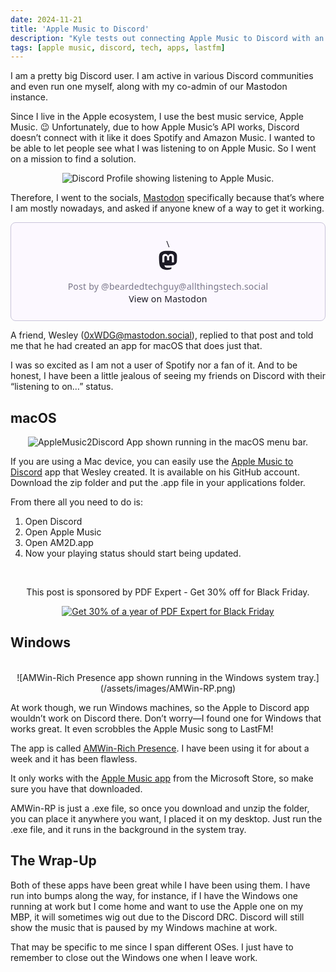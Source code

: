 ```yaml
---
date: 2024-11-21
title: 'Apple Music to Discord'
description: "Kyle tests out connecting Apple Music to Discord with an app for the Apple ecosystem and Windows ecosystem."
tags: [apple music, discord, tech, apps, lastfm]
---
```


I am a pretty big Discord user. I am active in various Discord communities and even run one myself, along with my co-admin of our Mastodon instance.

Since I live in the Apple ecosystem, I use the best music service, Apple Music. 😉 Unfortunately, due to how Apple Music’s API works, Discord doesn’t connect with it like it does Spotify and Amazon Music. I wanted to be able to let people see what I was listening to on Apple Music. So I went on a mission to find a solution.

<div align="center">

![Discord Profile showing listening to Apple Music.](/assets/images/DiscordPlayAppleMusic.png)

</div>

Therefore, I went to the socials, [Mastodon](https://allthingstech.social/@beardedtechguy) specifically because that’s where I am mostly nowadays, and asked if anyone knew of a way to get it working.

<blockquote class="mastodon-embed" data-embed-url="https://allthingstech.social/@beardedtechguy/113454374149108298/embed" style="background: #FCF8FF; border-radius: 8px; border: 1px solid #C9C4DA; margin: 0; max-width: 540px; min-width: 270px; overflow: hidden; padding: 0;"> <a href="https://allthingstech.social/@beardedtechguy/113454374149108298" target="_blank" style="align-items: center; color: #1C1A25; display: flex; flex-direction: column; font-family: system-ui, -apple-system, BlinkMacSystemFont, 'Segoe UI', Oxygen, Ubuntu, Cantarell, 'Fira Sans', 'Droid Sans', 'Helvetica Neue', Roboto, sans-serif; font-size: 14px; justify-content: center; letter-spacing: 0.25px; line-height: 20px; padding: 24px; text-decoration: none;"> \<svg xmlns="http://www.w3.org/2000/svg" xmlns:xlink="http://www.w3.org/1999/xlink" width="32" height="32" viewBox="0 0 79 75"\><path d="M74.7135 16.6043C73.6199 8.54587 66.5351 2.19527 58.1366 0.964691C56.7196 0.756754 51.351 0 38.9148 0H38.822C26.3824 0 23.7135 0.756754 22.2966 0.964691C14.1319 2.16118 6.67571 7.86752 4.86669 16.0214C3.99657 20.0369 3.90371 24.4888 4.06535 28.5726C4.29578 34.4289 4.34049 40.275 4.877 46.1075C5.24791 49.9817 5.89495 53.8251 6.81328 57.6088C8.53288 64.5968 15.4938 70.4122 22.3138 72.7848C29.6155 75.259 37.468 75.6697 44.9919 73.971C45.8196 73.7801 46.6381 73.5586 47.4475 73.3063C49.2737 72.7302 51.4164 72.086 52.9915 70.9542C53.0131 70.9384 53.0308 70.9178 53.0433 70.8942C53.0558 70.8706 53.0628 70.8445 53.0637 70.8179V65.1661C53.0634 65.1412 53.0574 65.1167 53.0462 65.0944C53.035 65.0721 53.0189 65.0525 52.9992 65.0371C52.9794 65.0218 52.9564 65.011 52.9318 65.0056C52.9073 65.0002 52.8819 65.0003 52.8574 65.0059C48.0369 66.1472 43.0971 66.7193 38.141 66.7103C29.6118 66.7103 27.3178 62.6981 26.6609 61.0278C26.1329 59.5842 25.7976 58.0784 25.6636 56.5486C25.6622 56.5229 25.667 56.4973 25.6775 56.4738C25.688 56.4502 25.7039 56.4295 25.724 56.4132C25.7441 56.397 25.7678 56.3856 25.7931 56.3801C25.8185 56.3746 25.8448 56.3751 25.8699 56.3816C30.6101 57.5151 35.4693 58.0873 40.3455 58.086C41.5183 58.086 42.6876 58.086 43.8604 58.0553C48.7647 57.919 53.9339 57.6701 58.7591 56.7361C58.8794 56.7123 58.9998 56.6918 59.103 56.6611C66.7139 55.2124 73.9569 50.665 74.6929 39.1501C74.7204 38.6967 74.7892 34.4016 74.7892 33.9312C74.7926 32.3325 75.3085 22.5901 74.7135 16.6043ZM62.9996 45.3371H54.9966V25.9069C54.9966 21.8163 53.277 19.7302 49.7793 19.7302C45.9343 19.7302 44.0083 22.1981 44.0083 27.0727V37.7082H36.0534V27.0727C36.0534 22.1981 34.124 19.7302 30.279 19.7302C26.8019 19.7302 25.0651 21.8163 25.0617 25.9069V45.3371H17.0656V25.3172C17.0656 21.2266 18.1191 17.9769 20.2262 15.568C22.3998 13.1648 25.2509 11.9308 28.7898 11.9308C32.8859 11.9308 35.9812 13.492 38.0447 16.6111L40.036 19.9245L42.0308 16.6111C44.0943 13.492 47.1896 11.9308 51.2788 11.9308C54.8143 11.9308 57.6654 13.1648 59.8459 15.568C61.9529 17.9746 63.0065 21.2243 63.0065 25.3172L62.9996 45.3371Z" fill="currentColor"/></svg> <div style="color: #787588; margin-top: 16px;">Post by @beardedtechguy@allthingstech.social</div> <div style="font-weight: 500;">View on Mastodon</div> </a> </blockquote> <script data-allowed-prefixes="https://allthingstech.social/" async src="https://allthingstech.social/embed.js"></script>

A friend, Wesley ([0xWDG@mastodon.social](https://mastodon.social/@0xWDG)), replied to that post and told me that he had created an app for macOS that does just that.

I was so excited as I am not a user of Spotify nor a fan of it. And to be honest, I have been a little jealous of seeing my friends on Discord with their “listening to on…” status.

## macOS

<div align="center">

![AppleMusic2Discord App shown running in the macOS menu bar.](/assets/images/AppleMusicDiscord.png)

</div>

If you are using a Mac device, you can easily use the [Apple Music to Discord](https://github.com/0xWDG/Apple-Music-to-Discord) app that Wesley created. It is available on his GitHub account. Download the zip folder and put the .app file in your applications folder.

From there all you need to do is:

1. Open Discord
2. Open Apple Music
3. Open AM2D.app
4. Now your playing status should start being updated.

<br>
<div align="center">

This post is sponsored by PDF Expert - Get 30% off for Black Friday.

[![Get 30% of a year of PDF Expert for Black Friday](/assets/sponsors/pdfexpert/pdf_expert_blackfriday_2024.png)](https://readdle.8kpa2n.net/c/3120092/2221892/11051)

</div>

## Windows

<div align="center"><br>
![AMWin-Rich Presence app shown running in the Windows system tray.](/assets/images/AMWin-RP.png)
</div>

At work though, we run Windows machines, so the Apple to Discord app wouldn’t work on Discord there. Don’t worry—I found one for Windows that works great. It even scrobbles the Apple Music song to LastFM!

The app is called [AMWin-Rich Presence](https://github.com/PKBeam/AMWin-RP). I have been using it for about a week and it has been flawless.

It only works with the [Apple Music app](https://apps.microsoft.com/detail/9PFHDD62MXS1) from the Microsoft Store, so make sure you have that downloaded.

AMWin-RP is just a .exe file, so once you download and unzip the folder, you can place it anywhere you want, I placed it on my desktop. Just run the .exe file, and it runs in the background in the system tray.

## The Wrap-Up

Both of these apps have been great while I have been using them. I have run into bumps along the way, for instance, if I have the Windows one running at work but I come home and want to use the Apple one on my MBP, it will sometimes wig out due to the Discord DRC. Discord will still show the music that is paused by my Windows machine at work.

That may be specific to me since I span different OSes. I just have to remember to close out the Windows one when I leave work.
